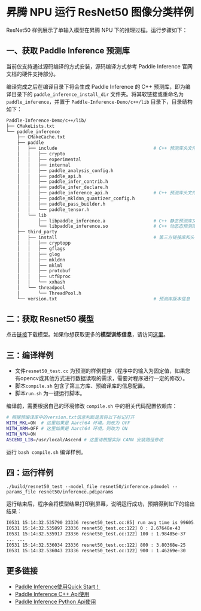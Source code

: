 # 昇腾 NPU 运行 ResNet50 图像分类样例

ResNet50 样例展示了单输入模型在昇腾 NPU 下的推理过程。运行步骤如下：

## 一、获取 Paddle Inference 预测库

当前仅支持通过源码编译的方式安装，源码编译方式参考 Paddle Inference 官网文档的硬件支持部分。

编译完成之后在编译目录下将会生成 Paddle Inference 的 C++ 预测库，即为编译目录下的 `paddle_inference_install_dir` 文件夹。将其软链接或重命名为 `paddle_inference`，并置于 `Paddle-Inference-Demo/c++/lib` 目录下，目录结构如下：

```bash
Paddle-Inference-Demo/c++/lib/
├── CMakeLists.txt
└── paddle_inference
    ├── CMakeCache.txt
    ├── paddle
    │   ├── include                                    # C++ 预测库头文件目录
    │   │   ├── crypto
    │   │   ├── experimental
    │   │   ├── internal
    │   │   ├── paddle_analysis_config.h
    │   │   ├── paddle_api.h
    │   │   ├── paddle_infer_contrib.h
    │   │   ├── paddle_infer_declare.h
    │   │   ├── paddle_inference_api.h                 # C++ 预测库头文件
    │   │   ├── paddle_mkldnn_quantizer_config.h
    │   │   ├── paddle_pass_builder.h
    │   │   └── paddle_tensor.h
    │   └── lib
    │       ├── libpaddle_inference.a                  # C++ 静态预测库文件
    │       └── libpaddle_inference.so                 # C++ 动态态预测库文件
    ├── third_party
    │   ├── install                                    # 第三方链接库和头文件
    │   │   ├── cryptopp
    │   │   ├── gflags
    │   │   ├── glog
    │   │   ├── mkldnn
    │   │   ├── mklml
    │   │   ├── protobuf
    │   │   ├── utf8proc
    │   │   └── xxhash
    │   └── threadpool
    │       └── ThreadPool.h
    └── version.txt                                    # 预测库版本信息
```

## 二：获取 Resnet50 模型

点击[链接](https://paddle-inference-dist.bj.bcebos.com/Paddle-Inference-Demo/resnet50.tgz)下载模型。如果你想获取更多的**模型训练信息**，请访问[这里](https://github.com/PaddlePaddle/PaddleClas)。

## 三：编译样例
 
- 文件`resnet50_test.cc` 为预测的样例程序（程序中的输入为固定值，如果您有opencv或其他方式进行数据读取的需求，需要对程序进行一定的修改）。    
- 脚本`compile.sh` 包含了第三方库、预编译库的信息配置。
- 脚本`run.sh` 为一键运行脚本。

编译前，需要根据自己的环境修改 `compile.sh` 中的相关代码配置依赖库：

```bash
# 根据预编译库中的version.txt信息判断是否将以下标记打开
WITH_MKL=ON  # 这里如果是 Aarch64 环境，则改为 OFF
WITH_ARM=OFF # 这里如果是 Aarch64 环境，则改为 ON
WITH_NPU=ON
ASCEND_LIB=/usr/local/Ascend # 这里请根据实际 CANN 安装路径修改
```

运行 `bash compile.sh` 编译样例。

## 四：运行样例

```shell
./build/resnet50_test --model_file resnet50/inference.pdmodel --params_file resnet50/inference.pdiparams
```
运行结束后，程序会将模型结果打印到屏幕，说明运行成功，预期得到如下的输出结果：

```bash
I0531 15:14:32.535790 23336 resnet50_test.cc:85] run avg time is 99605.8 ms
I0531 15:14:32.535897 23336 resnet50_test.cc:122] 0 : 2.67648e-43
I0531 15:14:32.535917 23336 resnet50_test.cc:122] 100 : 1.98485e-37
... ...
I0531 15:14:32.536034 23336 resnet50_test.cc:122] 800 : 3.80368e-25
I0531 15:14:32.536043 23336 resnet50_test.cc:122] 900 : 1.46269e-30
```

## 更多链接
- [Paddle Inference使用Quick Start！](https://www.paddlepaddle.org.cn/inference/master/guides/quick_start/index_quick_start.html)
- [Paddle Inference C++ Api使用](https://www.paddlepaddle.org.cn/inference/master/api_reference/cxx_api_doc/cxx_api_index.html)
- [Paddle Inference Python Api使用](https://www.paddlepaddle.org.cn/inference/master/api_reference/python_api_doc/python_api_index.html)
